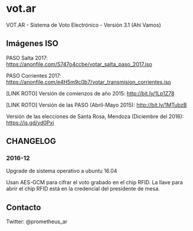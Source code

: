 # vot.ar

VOT.AR - Sistema de Voto Electrónico - Versión 3.1 (Ahí Vamos)

## Imágenes ISO

PASO Salta 2017: https://anonfile.com/S747o4ccbe/votar_salta_paso_2017.iso

PASO Corrientes 2017: https://anonfile.com/e4H5m9c0b7/votar_transmision_corrientes.iso

[LINK ROTO] Versión de comienzos de año 2015: http://bit.ly/1Lp1Z78

[LINK ROTO] Versión de las PASO (Abril-Mayo 2015): http://bit.ly/1MTubzB

Versión de las elecciones de Santa Rosa, Mendoza (Diciembre del 2016): https://is.gd/yd0Pxi

## CHANGELOG

### 2016-12

Upgrade de sistema operativo a ubuntu 16.04

Usan AES-GCM para cifrar el voto grabado en el chip RFID. La llave para abrir
el chip RFID está en la credencial del presidente de mesa.

## Contacto

Twitter: @prometheus_ar
